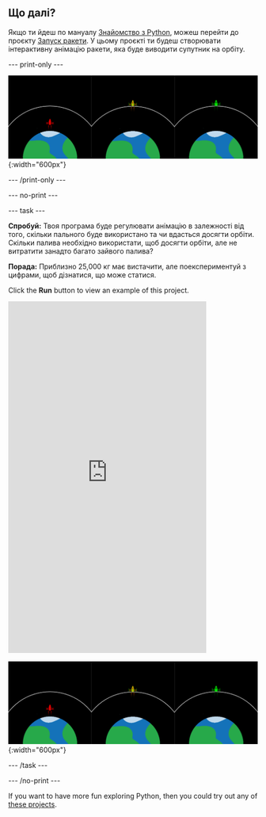 ## Що далі?

Якщо ти йдеш по мануалу [Знайомство з Python](https://projects.raspberrypi.org/en/raspberrypi/python-intro), можеш перейти до проєкту [Запуск ракети](https://projects.raspberrypi.org/en/projects/rocket-launch). У цьому проєкті ти будеш створювати інтерактивну анімацію ракети, яка буде виводити супутник на орбіту.

--- print-only ---

![Rocket launch project.](images/showcase_rocket.png){:width="600px"}

--- /print-only ---

--- no-print ---

--- task ---

**Спробуй:** Твоя програма буде регулювати анімацію в залежності від того, скільки пального буде використано та чи вдасться досягти орбіти. Скільки палива необхідно використати, щоб досягти орбіти, але не витратити занадто багато зайвого палива?

**Порада:** Приблизно 25,000 кг має вистачити, але поекспериментуй з цифрами, щоб дізнатися, що може статися.

Click the **Run** button to view an example of this project.

<iframe src="https://editor.raspberrypi.org/en/embed/viewer/rocket-launch-example" width="400" height="710" frameborder="0" marginwidth="0" marginheight="0" allowfullscreen>
</iframe>

![Rocket launch project](images/showcase_rocket.png){:width="600px"}

--- /task ---

--- /no-print ---

If you want to have more fun exploring Python, then you could try out any of [these projects](https://projects.raspberrypi.org/en/projects?software%5B%5D=python).
